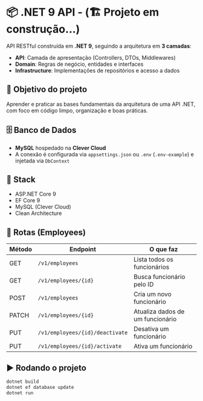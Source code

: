 # 📦 .NET 9 API - (🏗️ Projeto em construção...)

API RESTful construída em **.NET 9**, seguindo a arquitetura em **3 camadas**:

- **API**: Camada de apresentação (Controllers, DTOs, Middlewares)  
- **Domain**: Regras de negócio, entidades e interfaces  
- **Infrastructure**: Implementações de repositórios e acesso a dados  

## 🎯 Objetivo do projeto

Aprender e praticar as bases fundamentais da arquitetura de uma API .NET, com foco em código limpo, organização e boas práticas.

## 🗄️ Banco de Dados

- **MySQL** hospedado na **Clever Cloud**  
- A conexão é configurada via `appsettings.json` ou `.env` (`.env-example`) e injetada via `DbContext`  

## 🚀 Stack

- ASP.NET Core 9  
- EF Core 9  
- MySQL (Clever Cloud)  
- Clean Architecture  

## 🚦 Rotas (Employees)

| Método | Endpoint                 | O que faz                         |
|--------|--------------------------|----------------------------------|
| GET    | `/v1/employees`           | Lista todos os funcionários      |
| GET    | `/v1/employees/{id}`      | Busca funcionário pelo ID        |
| POST   | `/v1/employees`           | Cria um novo funcionário         |
| PATCH  | `/v1/employees/{id}`      | Atualiza dados de um funcionário |
| PUT    | `/v1/employees/{id}/deactivate` | Desativa um funcionário      |
| PUT    | `/v1/employees/{id}/activate`   | Ativa um funcionário          |

## ▶️ Rodando o projeto

```bash
dotnet build
dotnet ef database update
dotnet run
